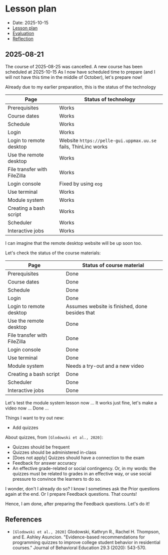 # Lesson plan

- Date: 2025-10-15
- [Lesson plan](../../lesson_plans/20251015/README.md)
- [Evaluation](../../evaluations/20251015/README.md)
- [Reflection](../../reflections/20251015/README.md)

## 2025-08-21

The course of 2025-08-25 was cancelled.
A new course has been scheduled at 2025-10-15
As I now have scheduled time to prepare (and I will not have
this time in the middle of October), let's prepare now!

Already due to my earlier preparation,
this is the status of the technology

<!-- markdownlint-disable MD013 --><!-- Tables cannot be split up over lines, hence will break 80 characters per line -->

Page                        |Status of technology
----------------------------|-----------------------------------------------------------------------------
Prerequisites               |Works
Course dates                |Works
Schedule                    |Works
Login                       |Works
Login to remote desktop     |Website `https://pelle-gui.uppmax.uu.se` fails, ThinLinc works
Use the remote desktop      |Works
File transfer with FileZilla|Works
Login console               |Fixed by using `eog`
Use terminal                |Works
Module system               |Works
Creating a bash script      |Works
Scheduler                   |Works
Interactive jobs            |Works

<!-- markdownlint-enable MD013 -->

I can imagine that the remote desktop website will be up soon too.

Let's check the status of the course materials:

<!-- markdownlint-disable MD013 --><!-- Tables cannot be split up over lines, hence will break 80 characters per line -->

Page                        |Status of course material
----------------------------|-----------------------------------------------------------------------------
Prerequisites               |Done
Course dates                |Done
Schedule                    |Done
Login                       |Done
Login to remote desktop     |Assumes website is finished, done besides that
Use the remote desktop      |Done
File transfer with FileZilla|Done
Login console               |Done
Use terminal                |Done
Module system               |Needs a try-out and a new video
Creating a bash script      |Done
Scheduler                   |Done
Interactive jobs            |Done

<!-- markdownlint-enable MD013 -->

Let's test the module system lesson now ...
It works just fine, let's make a video now ...
Done ...

Things I want to try out new:

- Add quizzes

About quizzes, from `[Glodowski et al., 2020]`:

- Quizzes should be frequent
- Quizzes should be administered in-class
- [Does not apply] Quizzes should have a connection to the exam
- Feedback for answer accuracy
- An effective grade-related or social contingency. Or, in my words:
  the quizzes must be related to grades in an effective way,
  or use social pressure to convince the learners to do so.

I wonder, don't I already do so? I know I sometimes ask the Prior
questions again at the end. Or I prepare Feedback questions.
That counts!

Hence, I am done, after preparing the Feedback questions. Let's do it!


## References

- `[Glodowski et al., 2020]` Glodowski, Kathryn R., Rachel H. Thompson,
  and E. Ashley Asuncion. "Evidence-based recommendations for programming
  quizzes to improve college student behavior in residential courses."
  Journal of Behavioral Education 29.3 (2020): 543-570.
